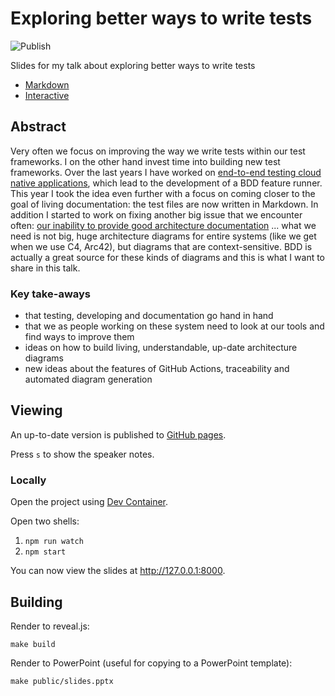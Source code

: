 # Exploring better ways to write tests

![Publish](https://github.com/coderbyheart/exploring-better-ways-to-write-tests/workflows/Publish/badge.svg?branch=saga)

Slides for my talk about exploring better ways to write tests

- [Markdown](./slides.md)
- [Interactive](https://coderbyheart.github.io/exploring-better-ways-to-write-tests/index.html)

## Abstract

Very often we focus on improving the way we write tests within our test
frameworks. I on the other hand invest time into building new test frameworks.
Over the last years I have worked on
[end-to-end testing cloud native applications](#it-does-not-run-on-my-machine-integration-testing-a-cloud-native-application),
which lead to the development of a BDD feature runner. This year I took the idea
even further with a focus on coming closer to the goal of living documentation:
the test files are now written in Markdown. In addition I started to work on
fixing another big issue that we encounter often:
[our inability to provide good architecture documentation](/twitter/status/1381512195612246018)
... what we need is not big, huge architecture diagrams for entire systems (like
we get when we use C4, Arc42), but diagrams that are context-sensitive. BDD is
actually a great source for these kinds of diagrams and this is what I want to
share in this talk.

### Key take-aways

- that testing, developing and documentation go hand in hand
- that we as people working on these system need to look at our tools and find
  ways to improve them
- ideas on how to build living, understandable, up-date architecture diagrams
- new ideas about the features of GitHub Actions, traceability and automated
  diagram generation

## Viewing

An up-to-date version is published to
[GitHub pages](https://coderbyheart.github.io/exploring-better-ways-to-write-tests/index.html).

Press `s` to show the speaker notes.

### Locally

Open the project using
[Dev Container](https://code.visualstudio.com/docs/remote/containers).

Open two shells:

1. `npm run watch`
2. `npm start`

You can now view the slides at <http://127.0.0.1:8000>.

## Building

Render to reveal.js:

    make build

Render to PowerPoint (useful for copying to a PowerPoint template):

    make public/slides.pptx
